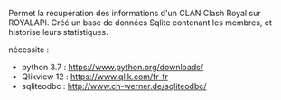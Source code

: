 Permet la récupération des informations d'un CLAN Clash Royal sur ROYALAPI.
Créé un base de données Sqlite contenant les membres, et historise leurs statistiques.

nécessite :
- python 3.7 : https://www.python.org/downloads/
- Qlikview 12 : https://www.qlik.com/fr-fr
- sqliteodbc : http://www.ch-werner.de/sqliteodbc/
